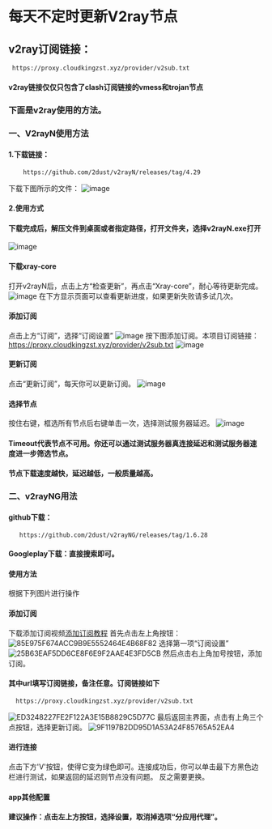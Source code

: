 # 每天不定时更新V2ray节点
## v2ray订阅链接：
     https://proxy.cloudkingzst.xyz/provider/v2sub.txt
#### v2ray链接仅仅只包含了clash订阅链接的vmess和trojan节点
### 下面是v2ray使用的方法。
### 一、V2rayN使用方法
#### 1.下载链接：
        https://github.com/2dust/v2rayN/releases/tag/4.29
下载下图所示的文件：
![image](https://user-images.githubusercontent.com/90917166/150637151-2505f768-69a2-4fb9-ba42-856a29a2355d.png)
#### 2.使用方式
#### 下载完成后，解压文件到桌面或者指定路径，打开文件夹，选择v2rayN.exe打开
![image](https://user-images.githubusercontent.com/90917166/150637214-f8901ec4-2e7c-4452-a698-f57e5e4b43d9.png)
#### 下载xray-core
打开v2rayN后，点击上方“检查更新”，再点击“Xray-core”，耐心等待更新完成。
![image](https://user-images.githubusercontent.com/90917166/150637286-e5774163-2fae-415d-b351-98702b1d5e94.png)
在下方显示页面可以查看更新进度，如果更新失败请多试几次。
#### 添加订阅
点击上方“订阅”，选择“订阅设置”
![image](https://user-images.githubusercontent.com/90917166/150637359-7943940d-9697-4a7b-bd38-b9213d37ca46.png)
按下图添加订阅。本项目订阅链接：
      https://proxy.cloudkingzst.xyz/provider/v2sub.txt
   ![image](https://user-images.githubusercontent.com/90917166/150637526-c347e10d-6789-48a1-8d21-3400a6f72736.png)
 #### 更新订阅
 点击“更新订阅”，每天你可以更新订阅。
 ![image](https://user-images.githubusercontent.com/90917166/150637556-572f549f-4db9-426b-ac51-26c7bf57228d.png)
#### 选择节点
按住右键，框选所有节点后右键单击一次，选择测试服务器延迟。
![image](https://user-images.githubusercontent.com/90917166/150637778-31e58f2e-3608-48ed-b25e-406f0267a1c3.png)
#### Timeout代表节点不可用。你还可以通过测试服务器真连接延迟和测试服务器速度进一步筛选节点。
#### 节点下载速度越快，延迟越低，一般质量越高。

### 二、v2rayNG用法
#### github下载：
       https://github.com/2dust/v2rayNG/releases/tag/1.6.28
#### Googleplay下载：直接搜索即可。
#### 使用方法
根据下列图片进行操作
#### 添加订阅
下载添加订阅视频[添加订阅教程](https://raw.githubusercontent.com/ZST258/fluffy-adventure/master/v2rayNG.mp4)
首先点击左上角按钮：
![85E975F674ACC9B9E5552464E4B68F82](https://user-images.githubusercontent.com/90917166/150638933-404e49ec-969a-4fd1-9452-53152d01b916.jpg)
选择第一项“订阅设置”
![25B63EAF5DD6CE8F6E9F2AAE4E3FD5CB](https://user-images.githubusercontent.com/90917166/150638975-fb90da17-4a4e-4c31-816d-8b2ce6b20ddd.jpg)
然后点击右上角加号按钮，添加订阅。
#### 其中url填写订阅链接，备注任意。订阅链接如下
      https://proxy.cloudkingzst.xyz/provider/v2sub.txt
![ED3248227FE2F122A3E15B8829C5D77C](https://user-images.githubusercontent.com/90917166/150639010-fde0bd38-b9b5-4830-932c-18939dd1faf1.jpg)
最后返回主界面，点击有上角三个点按钮，选择更新订阅。
![9F1197B2DD95D1A53A24F85765A52EA4](https://user-images.githubusercontent.com/90917166/150639113-36803c77-3ec0-4fe3-8eb0-7f1f0529b47d.jpg)
#### 进行连接
点击下方'V'按钮，使得它变为绿色即可。连接成功后，你可以单击最下方黑色边栏进行测试，如果返回的延迟则节点没有问题。
反之需要更换。
#### app其他配置
#### 建议操作：点击左上方按钮，选择设置，取消掉选项“分应用代理”。










